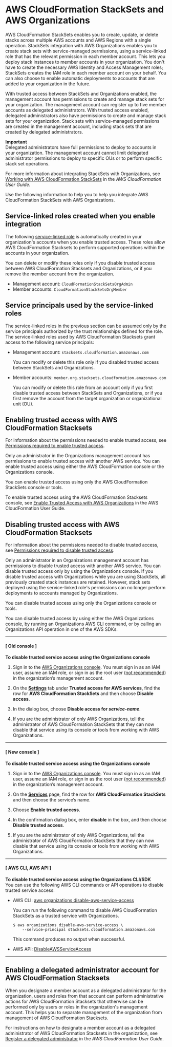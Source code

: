 # AWS CloudFormation StackSets and AWS Organizations<a name="services-that-can-integrate-cloudformation"></a>

AWS CloudFormation StackSets enables you to create, update, or delete stacks across multiple AWS accounts and AWS Regions with a single operation\. StackSets integration with AWS Organizations enables you to create stack sets with service\-managed permissions, using a service\-linked role that has the relevant permission in each member account\. This lets you deploy stack instances to member accounts in your organization\. You don't have to create the necessary AWS Identity and Access Management roles; StackSets creates the IAM role in each member account on your behalf\. You can also choose to enable automatic deployments to accounts that are added to your organization in the future\.

With trusted access between StackSets and Organizations enabled, the management account has permissions to create and manage stack sets for your organization\. The management account can register up to five member accounts as delegated administrators\. With trusted access enabled, delegated administrators also have permissions to create and manage stack sets for your organization\. Stack sets with service\-managed permissions are created in the management account, including stack sets that are created by delegated administrators\.

**Important**  
Delegated administrators have full permissions to deploy to accounts in your organization\. The management account cannot limit delegated administrator permissions to deploy to specific OUs or to perform specific stack set operations\.

 For more information about integrating StackSets with Organizations, see [Working with AWS CloudFormation StackSets](https://docs.aws.amazon.com/AWSCloudFormation/latest/UserGuide/what-is-cfnstacksets.html) in the *AWS CloudFormation User Guide*\.

Use the following information to help you to help you integrate AWS CloudFormation StackSets with AWS Organizations\.



## Service\-linked roles created when you enable integration<a name="integrate-enable-slr-cloudformation"></a>

The following [service\-linked role](https://docs.aws.amazon.com/IAM/latest/UserGuide/using-service-linked-roles.html) is automatically created in your organization's accounts when you enable trusted access\. These roles allow AWS CloudFormation Stacksets to perform supported operations within the accounts in your organization\.

You can delete or modify these roles only if you disable trusted access between AWS CloudFormation Stacksets and Organizations, or if you remove the member account from the organization\.
+ Management account: `CloudFormationStackSetsOrgAdmin`
+ Member accounts: `CloudFormationStackSetsOrgMember`

## Service principals used by the service\-linked roles<a name="integrate-enable-svcprin-cloudformation"></a>

The service\-linked roles in the previous section can be assumed only by the service principals authorized by the trust relationships defined for the role\. The service\-linked roles used by AWS CloudFormation Stacksets grant access to the following service principals:
+ Management account: `stacksets.cloudformation.amazonaws.com`

  You can modify or delete this role only if you disabled trusted access between StackSets and Organizations\.
+ Member accounts: `member.org.stacksets.cloudformation.amazonaws.com`

  You can modify or delete this role from an account only if you first disable trusted access between StackSets and Organizations, or if you first remove the account from the target organization or organizational unit \(OU\)\.

## Enabling trusted access with AWS CloudFormation Stacksets<a name="integrate-enable-ta-cloudformation"></a>

For information about the permissions needed to enable trusted access, see [Permissions required to enable trusted access](orgs_integrate_services.md#orgs_trusted_access_perms)\.

Only an administrator in the Organizations management account has permissions to enable trusted access with another AWS service\. You can enable trusted access using either the AWS CloudFormation console or the Organizations console\.

You can enable trusted access using only the AWS CloudFormation StackSets console or tools\.

To enable trusted access using the AWS CloudFormation Stacksets console, see [Enable Trusted Access with AWS Organizations](https://docs.aws.amazon.com/AWSCloudFormation/latest/UserGuide/stacksets-orgs-enable-trusted-access.html) in the AWS CloudFormation User Guide\.

## Disabling trusted access with AWS CloudFormation Stacksets<a name="integrate-disable-ta-cloudformation"></a>

For information about the permissions needed to disable trusted access, see [Permissions required to disable trusted access](orgs_integrate_services.md#orgs_trusted_access_disable_perms)\.

Only an administrator in an Organizations management account has permissions to disable trusted access with another AWS service\. You can disable trusted access only by using the Organizations console\. If you disable trusted access with Organizations while you are using StackSets, all previously created stack instances are retained\. However, stack sets deployed using the service\-linked role's permissions can no longer perform deployments to accounts managed by Organizations\. 

You can disable trusted access using only the Organizations console or tools\.

You can disable trusted access by using either the AWS Organizations console, by running an Organizations AWS CLI command, or by calling an Organizations API operation in one of the AWS SDKs\.

------
#### [ Old console ]

**To disable trusted service access using the Organizations console**

1. Sign in to the [AWS Organizations console](https://console.aws.amazon.com/organizations)\. You must sign in as an IAM user, assume an IAM role, or sign in as the root user \([not recommended](https://docs.aws.amazon.com/IAM/latest/UserGuide/best-practices.html#lock-away-credentials)\) in the organization’s management account\. 

1. On the **[Settings](https://console.aws.amazon.com/organizations/home#/organization/settings)** tab under **Trusted access for AWS services**, find the row for **AWS CloudFormation StackSets** and then choose **Disable access**\.

1. In the dialog box, choose **Disable access for *service\-name***\.

1. If you are the administrator of only AWS Organizations, tell the administrator of AWS CloudFormation StackSets that they can now disable that service using its console or tools from working with AWS Organizations\.

------
#### [ New console ]

**To disable trusted service access using the Organizations console**

1. Sign in to the [AWS Organizations console](https://console.aws.amazon.com/organizations/v2)\. You must sign in as an IAM user, assume an IAM role, or sign in as the root user \([not recommended](https://docs.aws.amazon.com/IAM/latest/UserGuide/best-practices.html#lock-away-credentials)\) in the organization’s management account\. 

1. On the **[Services](https://console.aws.amazon.com/organizations/v2/home/services)** page, find the row for **AWS CloudFormation StackSets** and then choose the service’s name\.

1. Choose **Enable trusted access**\.

1. In the confirmation dialog box, enter **disable** in the box, and then choose **Disable trusted access**\.

1. If you are the administrator of only AWS Organizations, tell the administrator of AWS CloudFormation StackSets that they can now disable that service using its console or tools from working with AWS Organizations\.

------
#### [ AWS CLI, AWS API ]

**To disable trusted service access using the Organizations CLI/SDK**  
You can use the following AWS CLI commands or API operations to disable trusted service access:
+ AWS CLI: [aws organizations disable\-aws\-service\-access](https://docs.aws.amazon.com/cli/latest/reference/organizations/disable-aws-service-access.html)

  You can run the following command to disable AWS CloudFormation StackSets as a trusted service with Organizations\.

  ```
  $ aws organizations disable-aws-service-access \
      --service-principal stacksets.cloudformation.amazonaws.com
  ```

  This command produces no output when successful\.
+ AWS API: [DisableAWSServiceAccess](https://docs.aws.amazon.com/organizations/latest/APIReference/API_DisableAWSServiceAccess.html)

------

## Enabling a delegated administrator account for AWS CloudFormation Stacksets<a name="integrate-enable-da-cloudformation"></a>

When you designate a member account as a delegated administrator for the organization, users and roles from that account can perform administrative actions for AWS CloudFormation Stacksets that otherwise can be performed only by users or roles in the organization's management account\. This helps you to separate management of the organization from management of AWS CloudFormation Stacksets\.

For instructions on how to designate a member account as a delegated administrator of AWS CloudFormation Stacksets in the organization, see [Register a delegated administrator](https://docs.aws.amazon.com/AWSCloudFormation/latest/UserGuide/stacksets-orgs-delegated-admin.html) in the *AWS CloudFormation User Guide*\.